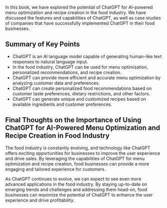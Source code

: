 
In this book, we have explored the potential of ChatGPT for AI-powered menu optimization and recipe creation in the food industry. We have discussed the features and capabilities of ChatGPT, as well as case studies of companies that have successfully implemented ChatGPT in their food businesses.

Summary of Key Points
---------------------

* ChatGPT is an AI language model capable of generating human-like text responses to natural language input.
* In the food industry, ChatGPT can be used for menu optimization, personalized recommendations, and recipe creation.
* ChatGPT can provide more efficient and accurate menu optimization by analyzing customer data and preferences.
* ChatGPT can create personalized food recommendations based on customer taste preferences, dietary restrictions, and other factors.
* ChatGPT can generate unique and customized recipes based on available ingredients and customer preferences.

Final Thoughts on the Importance of Using ChatGPT for AI-Powered Menu Optimization and Recipe Creation in Food Industry
-----------------------------------------------------------------------------------------------------------------------

The food industry is constantly evolving, and technology like ChatGPT offers exciting opportunities for businesses to improve the user experience and drive sales. By leveraging the capabilities of ChatGPT for menu optimization and recipe creation, food businesses can provide a more engaging and tailored experience for customers.

As ChatGPT continues to evolve, we can expect to see even more advanced applications in the food industry. By staying up-to-date on emerging trends and challenges and addressing them head-on, food businesses can maximize the potential of ChatGPT to enhance the user experience and drive profitability.